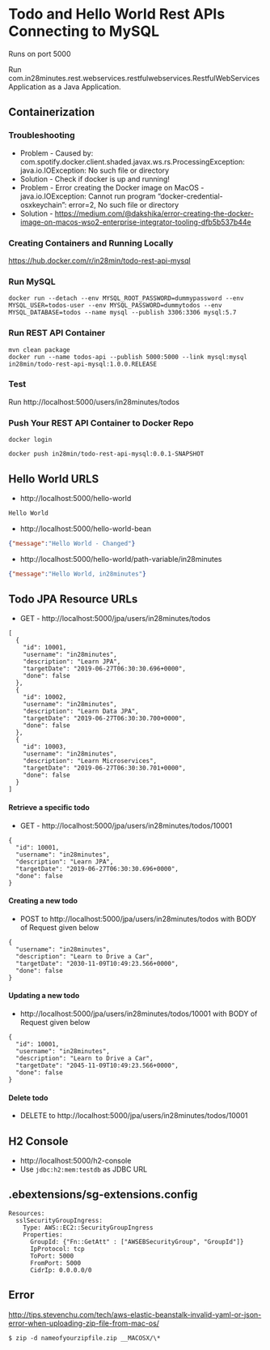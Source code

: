 # Todo and Hello World Rest APIs Connecting to MySQL

Runs on port 5000

Run com.in28minutes.rest.webservices.restfulwebservices.RestfulWebServicesApplication as a Java Application.


## Containerization

### Troubleshooting

- Problem - Caused by: com.spotify.docker.client.shaded.javax.ws.rs.ProcessingException: java.io.IOException: No such file or directory
- Solution - Check if docker is up and running!
- Problem - Error creating the Docker image on MacOS - java.io.IOException: Cannot run program “docker-credential-osxkeychain”: error=2, No such file or directory
- Solution - https://medium.com/@dakshika/error-creating-the-docker-image-on-macos-wso2-enterprise-integrator-tooling-dfb5b537b44e

### Creating Containers and Running Locally

https://hub.docker.com/r/in28min/todo-rest-api-mysql

### Run MySQL  

```
docker run --detach --env MYSQL_ROOT_PASSWORD=dummypassword --env MYSQL_USER=todos-user --env MYSQL_PASSWORD=dummytodos --env MYSQL_DATABASE=todos --name mysql --publish 3306:3306 mysql:5.7
```

### Run REST API Container

```
mvn clean package
docker run --name todos-api --publish 5000:5000 --link mysql:mysql in28min/todo-rest-api-mysql:1.0.0.RELEASE
```

### Test

Run http://localhost:5000/users/in28minutes/todos


### Push Your REST API Container to Docker Repo

```
docker login

docker push in28min/todo-rest-api-mysql:0.0.1-SNAPSHOT
```


## Hello World URLS

- http://localhost:5000/hello-world

```txt
Hello World
```

- http://localhost:5000/hello-world-bean

```json
{"message":"Hello World - Changed"}
```

- http://localhost:5000/hello-world/path-variable/in28minutes

```json
{"message":"Hello World, in28minutes"}
```



## Todo JPA Resource URLs

- GET - http://localhost:5000/jpa/users/in28minutes/todos

```
[
  {
    "id": 10001,
    "username": "in28minutes",
    "description": "Learn JPA",
    "targetDate": "2019-06-27T06:30:30.696+0000",
    "done": false
  },
  {
    "id": 10002,
    "username": "in28minutes",
    "description": "Learn Data JPA",
    "targetDate": "2019-06-27T06:30:30.700+0000",
    "done": false
  },
  {
    "id": 10003,
    "username": "in28minutes",
    "description": "Learn Microservices",
    "targetDate": "2019-06-27T06:30:30.701+0000",
    "done": false
  }
]
```

#### Retrieve a specific todo

- GET - http://localhost:5000/jpa/users/in28minutes/todos/10001

```
{
  "id": 10001,
  "username": "in28minutes",
  "description": "Learn JPA",
  "targetDate": "2019-06-27T06:30:30.696+0000",
  "done": false
}
```

#### Creating a new todo

- POST to http://localhost:5000/jpa/users/in28minutes/todos with BODY of Request given below

```
{
  "username": "in28minutes",
  "description": "Learn to Drive a Car",
  "targetDate": "2030-11-09T10:49:23.566+0000",
  "done": false
}
```

#### Updating a new todo

- http://localhost:5000/jpa/users/in28minutes/todos/10001 with BODY of Request given below

```
{
  "id": 10001,
  "username": "in28minutes",
  "description": "Learn to Drive a Car",
  "targetDate": "2045-11-09T10:49:23.566+0000",
  "done": false
}
```

#### Delete todo

- DELETE to http://localhost:5000/jpa/users/in28minutes/todos/10001


## H2 Console

- http://localhost:5000/h2-console
- Use `jdbc:h2:mem:testdb` as JDBC URL 


## .ebextensions/sg-extensions.config

```
Resources:
  sslSecurityGroupIngress: 
    Type: AWS::EC2::SecurityGroupIngress
    Properties:
      GroupId: {"Fn::GetAtt" : ["AWSEBSecurityGroup", "GroupId"]}
      IpProtocol: tcp
      ToPort: 5000
      FromPort: 5000
      CidrIp: 0.0.0.0/0
```
## Error

http://tips.stevenchu.com/tech/aws-elastic-beanstalk-invalid-yaml-or-json-error-when-uploading-zip-file-from-mac-os/

```
$ zip -d nameofyourzipfile.zip __MACOSX/\*
```
